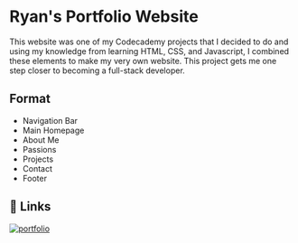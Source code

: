 
# Ryan's Portfolio Website

This website was one of my Codecademy projects that I decided to do and using my knowledge from learning HTML, CSS, and Javascript, I combined these elements to make my very own website. This project gets me one step closer to becoming a full-stack developer.



## Format

- Navigation Bar
- Main Homepage
- About Me
- Passions
- Projects
- Contact
- Footer




## 🔗 Links
[![portfolio](https://img.shields.io/badge/my_portfolio-000?style=for-the-badge&logo=ko-fi&logoColor=white)](https://ryannwinn.github.io/Ryan-Portfolio-Website)

